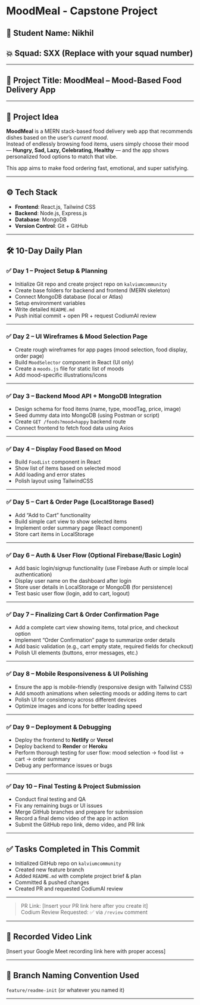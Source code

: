 # MoodMeal - Capstone Project

## 👤 Student Name: Nikhil  
## 💥 Squad: SXX (Replace with your squad number)  

---

## 📌 Project Title: MoodMeal – Mood-Based Food Delivery App

---

## 🧠 Project Idea

**MoodMeal** is a MERN stack-based food delivery web app that recommends dishes based on the user’s *current mood*.  
Instead of endlessly browsing food items, users simply choose their mood — **Hungry, Sad, Lazy, Celebrating, Healthy** — and the app shows personalized food options to match that vibe.

This app aims to make food ordering fast, emotional, and super satisfying.

---

## ⚙️ Tech Stack

- **Frontend**: React.js, Tailwind CSS  
- **Backend**: Node.js, Express.js  
- **Database**: MongoDB  
- **Version Control**: Git + GitHub  

---

## 🛠️ 10-Day Daily Plan

### ✅ **Day 1 – Project Setup & Planning**
- Initialize Git repo and create project repo on `kalviumcommunity`
- Create base folders for backend and frontend (MERN skeleton)
- Connect MongoDB database (local or Atlas)
- Setup environment variables
- Write detailed `README.md`
- Push initial commit + open PR + request CodiumAI review

---

### ✅ **Day 2 – UI Wireframes & Mood Selection Page**
- Create rough wireframes for app pages (mood selection, food display, order page)
- Build `MoodSelector` component in React (UI only)
- Create a `moods.js` file for static list of moods
- Add mood-specific illustrations/icons

---

### ✅ **Day 3 – Backend Mood API + MongoDB Integration**
- Design schema for food items (name, type, moodTag, price, image)
- Seed dummy data into MongoDB (using Postman or script)
- Create `GET /foods?mood=happy` backend route
- Connect frontend to fetch food data using Axios

---

### ✅ **Day 4 – Display Food Based on Mood**
- Build `FoodList` component in React
- Show list of items based on selected mood
- Add loading and error states
- Polish layout using TailwindCSS

---

### ✅ **Day 5 – Cart & Order Page (LocalStorage Based)**
- Add “Add to Cart” functionality
- Build simple cart view to show selected items
- Implement order summary page (React component)
- Store cart items in LocalStorage

---

### ✅ **Day 6 – Auth & User Flow (Optional Firebase/Basic Login)**
- Add basic login/signup functionality (use Firebase Auth or simple local authentication)
- Display user name on the dashboard after login
- Store user details in LocalStorage or MongoDB (for persistence)
- Test basic user flow (login, add to cart, logout)

---

### ✅ **Day 7 – Finalizing Cart & Order Confirmation Page**
- Add a complete cart view showing items, total price, and checkout option
- Implement “Order Confirmation” page to summarize order details
- Add basic validation (e.g., cart empty state, required fields for checkout)
- Polish UI elements (buttons, error messages, etc.)

---

### ✅ **Day 8 – Mobile Responsiveness & UI Polishing**
- Ensure the app is mobile-friendly (responsive design with Tailwind CSS)
- Add smooth animations when selecting moods or adding items to cart
- Polish UI for consistency across different devices
- Optimize images and icons for better loading speed

---

### ✅ **Day 9 – Deployment & Debugging**
- Deploy the frontend to **Netlify** or **Vercel**
- Deploy backend to **Render** or **Heroku**
- Perform thorough testing for user flow: mood selection → food list → cart → order summary
- Debug any performance issues or bugs

---

### ✅ **Day 10 – Final Testing & Project Submission**
- Conduct final testing and QA
- Fix any remaining bugs or UI issues
- Merge GitHub branches and prepare for submission
- Record a final demo video of the app in action
- Submit the GitHub repo link, demo video, and PR link

---

## ✅ Tasks Completed in This Commit
- Initialized GitHub repo on `kalviumcommunity`  
- Created new feature branch  
- Added `README.md` with complete project brief & plan  
- Committed & pushed changes  
- Created PR and requested CodiumAI review  

---

> PR Link: [Insert your PR link here after you create it]  
> Codium Review Requested: ✅ via `/review` comment  

---

## 🎥 Recorded Video Link
[Insert your Google Meet recording link here with proper access]

---

## 🐍 Branch Naming Convention Used
`feature/readme-init` (or whatever you named it)

---

